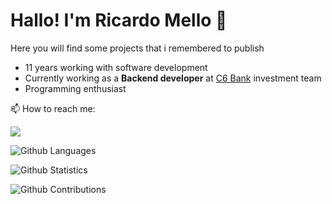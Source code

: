 # Hallo! I'm Ricardo Mello 👋


Here you will find some projects that i remembered to publish

- 11 years working with software development
- Currently working as a **Backend developer** at [C6 Bank](https://www.c6bank.com.br) investment team
- Programming enthusiast

📫 How to reach me:
<div> 
  <a href="https://www.linkedin.com/in/ricardohsmello/" target="_blank"><img src="https://img.shields.io/badge/-LinkedIn-%230077B5?style=for-the-badge&logo=linkedin&logoColor=white" target="_blank"></a>
</div>

![Github Languages](https://github-readme-stats.vercel.app/api/top-langs/?username=ricardohsmello&layout=compact&count_private=true)

![Github Statistics](https://github-readme-stats.vercel.app/api/?username=ricardohsmello&count_private=true&show_icons=true)

![Github Contributions](https://github-readme-streak-stats.herokuapp.com/?user=ricardohsmello&hide_border=true)
